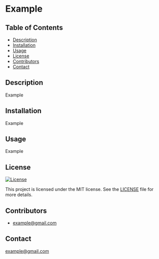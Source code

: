 
# Example

## Table of Contents
- [Description](#description)
- [Installation](#installation)
- [Usage](#usage)
- [License](#license)
- [Contributors](#contributors)
- [Contact](#contact)

## Description
Example

## Installation
Example

## Usage
Example

## License
[![License](https://img.shields.io/badge/License-MIT-brightgreen.svg)](LICENSE)

This project is licensed under the MIT license. See the [LICENSE](LICENSE) file for more details.

## Contributors
- example@gmail.com

## Contact
example@gmail.com
  